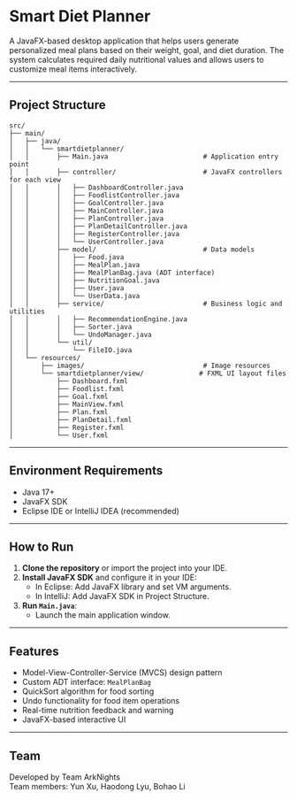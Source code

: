 
# Smart Diet Planner

A JavaFX-based desktop application that helps users generate personalized meal plans based on their weight, goal, and diet duration. The system calculates required daily nutritional values and allows users to customize meal items interactively.

---

## Project Structure

```
src/
├── main/
│   ├── java/
│   │   └── smartdietplanner/
│   │       ├── Main.java                        # Application entry point
│   │       ├── controller/                      # JavaFX controllers for each view
│   │       │   ├── DashboardController.java
│   │       │   ├── FoodlistController.java
│   │       │   ├── GoalController.java
│   │       │   ├── MainController.java
│   │       │   ├── PlanController.java
│   │       │   ├── PlanDetailController.java
│   │       │   ├── RegisterController.java
│   │       │   └── UserController.java
│   │       ├── model/                           # Data models
│   │       │   ├── Food.java
│   │       │   ├── MealPlan.java
│   │       │   ├── MealPlanBag.java (ADT interface)
│   │       │   ├── NutritionGoal.java
│   │       │   ├── User.java
│   │       │   └── UserData.java
│   │       ├── service/                         # Business logic and utilities
│   │       │   ├── RecommendationEngine.java
│   │       │   ├── Sorter.java
│   │       │   └── UndoManager.java
│   │       └── util/
│   │           └── FileIO.java
│   └── resources/
│       ├── images/                              # Image resources
│       └── smartdietplanner/view/              # FXML UI layout files
│           ├── Dashboard.fxml
│           ├── Foodlist.fxml
│           ├── Goal.fxml
│           ├── MainView.fxml
│           ├── Plan.fxml
│           ├── PlanDetail.fxml
│           ├── Register.fxml
│           └── User.fxml
```

---

## Environment Requirements

- Java 17+
- JavaFX SDK
- Eclipse IDE or IntelliJ IDEA (recommended)

---

## How to Run

1. **Clone the repository** or import the project into your IDE.
2. **Install JavaFX SDK** and configure it in your IDE:
   - In Eclipse: Add JavaFX library and set VM arguments.
   - In IntelliJ: Add JavaFX SDK in Project Structure.
3. **Run `Main.java`**:
   - Launch the main application window.

---

## Features

- Model-View-Controller-Service (MVCS) design pattern
- Custom ADT interface: `MealPlanBag`
- QuickSort algorithm for food sorting
- Undo functionality for food item operations
- Real-time nutrition feedback and warning
- JavaFX-based interactive UI

---

## Team

Developed by Team ArkNights   
Team members: Yun Xu, Haodong Lyu, Bohao Li

